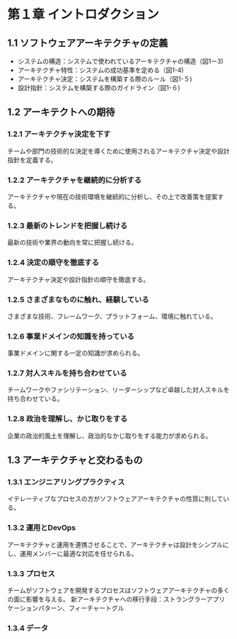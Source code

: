 # 第１章 イントロダクション
## 1.1 ソフトウェアアーキテクチャの定義
- システムの構造：システムで使われているアーキテクチャの構造（図1ー3)
- アーキテクチャ特性：システムの成功基準を定める（図1-4)
- アーキテクチャ決定：システムを構築する際のルール（図1-５)
- 設計指針：システムを構築する際のガイドライン（図1-６)

## 1.2 アーキテクトへの期待
### 1.2.1 アーキテクチャ決定を下す
チームや部門の技術的な決定を導くために使用されるアーキテクチャ決定や設計指針を定義する。
### 1.2.2 アーキテクチャを継続的に分析する
アーキテクチャや現在の技術環境を継続的に分析し、その上で改善策を提案する。
### 1.2.3 最新のトレンドを把握し続ける
最新の技術や業界の動向を常に把握し続ける。
### 1.2.4 決定の順守を徹底する
アーキテクチャ決定や設計指針の順守を徹底する。
### 1.2.5 さまざまなものに触れ、経験している
さまざまな技術、フレームワーク、プラットフォーム、環境に触れている。
### 1.2.6 事業ドメインの知識を持っている
事業ドメインに関する一定の知識が求められる。
### 1.2.7 対人スキルを持ち合わせている
チームワークやファシリテーション、リーダーシップなど卓越した対人スキルを持ち合わせている。
### 1.2.8 政治を理解し、かじ取りをする
企業の政治的風土を理解し、政治的なかじ取りをする能力が求められる。

## 1.3 アーキテクチャと交わるもの
### 1.3.1 エンジニアリングプラクティス
イテレーティブなプロセスの方がソフトウェアアーキテクチャの性質に則している。
### 1.3.2 運用とDevOps
アーキテクチャと運用を連携させることで、アーキテクチャは設計をシンプルにし、運用メンバーに最適な対応を任せられる。
### 1.3.3 プロセス
チームがソフトウェアを開発するプロセスはソフトウェアアーキテクチャの多くの面に影響を与える。
新アーキテクチャへの移行手段：ストラングラーアプリケーションパターン、フィーチャートグル
### 1.3.4 データ
